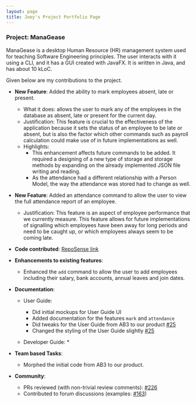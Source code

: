 ```yaml
---
layout: page
title: Joey's Project Portfolio Page
---
```


### Project: ManaGease

ManaGease is a desktop Human Resource (HR) management system used for teaching Software Engineering principles. The user interacts with it using a CLI, and it has a GUI created with JavaFX. It is written in Java, and has about 10 kLoC.

Given below are my contributions to the project.

* **New Feature**: Added the ability to mark employees absent, late or present.
  * What it does: allows the user to mark any of the employees in the database as absent, late or present for the current day. 
  * Justification: This feature is crucial to the effectiveness of the application because it sets the status of an employee to be late or absent, but is also the factor which other commands such as payroll calculation could make use of in future implementations as well.
  * Highlights: 
    * This enhancement affects future commands to be added. It required a designing of a new type of storage and storage methods by expanding on the already implemented JSON file writing and reading. 
    * As the attendance had a different relationship with a Person Model, the way the attendance was stored had to change as well. 


* **New Feature**: Added an attendance command to allow the user to view the full attendance report of an employee.
  * Justification: This feature is an aspect of employee performance that we currently measure. This feature allows for future implementations of signalling which employees have been away for long periods and need to be caught up, or which employees always seem to be coming late.


* **Code contributed**: [RepoSense link](https://nus-cs2103-ay2324s1.github.io/tp-dashboard/?search=applepiofmyeye&breakdown=false&sort=groupTitle%20dsc&sortWithin=title&since=2023-09-22&timeframe=commit&mergegroup=&groupSelect=groupByRepos)


* **Enhancements to existing features**:
    * Enhanced the `add` command to allow the user to add employees including their salary, bank accounts, annual leaves and join dates.

    
* **Documentation**:
    * User Guide:
      * Did initial mockups for User Guide UI
      * Added documentation for the features `mark` and `attendance`
      * Did tweaks for the User Guide from AB3 to our product [\#25](https://github.com/AY2324S1-CS2103T-W12-2/tp/pull/25/files)
      * Changed the styling of the User Guide slightly [\#25](https://github.com/AY2324S1-CS2103T-W12-2/tp/pull/25/files)
       
    * Developer Guide:
      * 

* **Team based Tasks**:
  * Morphed the initial code from AB3 to our product.


* **Community**:
    * PRs reviewed (with non-trivial review comments): [\#226](https://github.com/AY2324S1-CS2103T-W12-2/tp/pull/226)
    * Contributed to forum discussions (examples: [\#163](https://github.com/nus-cs2103-AY2324S1/forum/issues/163))

